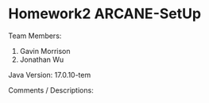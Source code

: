 # Homework2 ARCANE-SetUp

Team Members:

1. Gavin Morrison
2. Jonathan Wu

Java Version: 17.0.10-tem

Comments / Descriptions:
